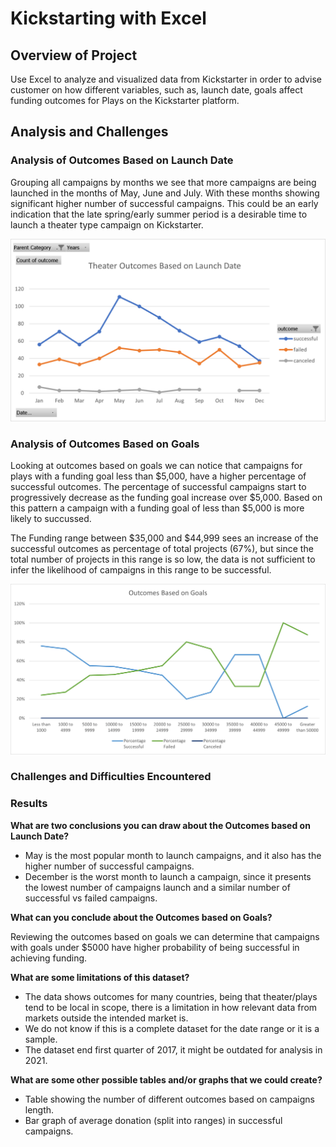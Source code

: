 # Kickstarting with Excel

## Overview of Project

Use Excel to analyze and visualized data from Kickstarter in order to advise customer on how different variables, such as, launch date, goals affect funding outcomes for Plays on the Kickstarter platform.


## Analysis and Challenges

### Analysis of Outcomes Based on Launch Date

Grouping all campaigns by months we see that more campaigns are being launched in the months of May, June and July.  With these months showing significant higher number of successful campaigns. This could be an early indication that the late spring/early summer period is a desirable time to launch a theater type campaign on Kickstarter.


![Theater Outcomes Based on Launch Date](Resources/Theater_Outcomes_vs_Launch.png)


### Analysis of Outcomes Based on Goals

Looking at outcomes based on goals we can notice that campaigns for plays with a funding goal less than $5,000, have a higher percentage of successful outcomes. The percentage of successful campaigns start to progressively decrease as the funding goal increase over $5,000. Based on this pattern a campaign with a funding goal of less than $5,000 is more likely to succussed.

The Funding range between $35,000 and $44,999 sees an increase of the successful outcomes as percentage of total projects (67%), but since the total number of projects in this range is so low, the data is not sufficient to infer the likelihood of campaigns in this range to be successful.


![Play Outcomes Based on Goals](Resources/Outcomes_vs_Goals_v1.png)


### Challenges and Difficulties Encountered



### Results

**What are two conclusions you can draw about the Outcomes based on Launch Date?**
* May is the most popular month to launch campaigns, and it also has the higher number of successful campaigns.
* December is the worst month to launch a campaign, since it presents the lowest number of campaigns launch and a similar number of successful vs failed campaigns.

**What can you conclude about the Outcomes based on Goals?**

Reviewing the outcomes based on goals we can determine that campaigns with goals under $5000 have higher probability of being successful in achieving funding.

**What are some limitations of this dataset?**
* The data shows outcomes for many countries, being that theater/plays tend to be local in scope, there is a limitation in how relevant data from markets outside the intended market is.
* We do not know if this is a complete dataset for the date range or it is a sample.
* The dataset end first quarter of 2017, it might be outdated for analysis in 2021.

**What are some other possible tables and/or graphs that we could create?**
* Table showing the number of different outcomes based on campaigns length.
* Bar graph of average donation (split into ranges) in successful campaigns.
